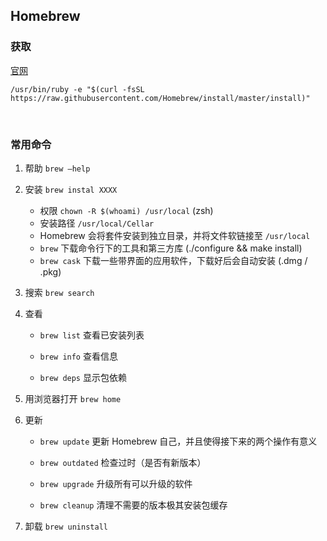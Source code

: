 ## Homebrew

### 获取

[官网](http://brew.sh)

`/usr/bin/ruby -e "$(curl -fsSL https://raw.githubusercontent.com/Homebrew/install/master/install)"`

<br>

### 常用命令

1. 帮助 `brew –help`

2. 安装 `brew instal XXXX`

    * 权限 `chown -R $(whoami) /usr/local` (zsh)
    * 安装路径 `/usr/local/Cellar`
    * Homebrew 会将套件安装到独立目录，并将文件软链接至 `/usr/local`
    * `brew` 下载命令行下的工具和第三方库 (./configure && make install)
    * `brew cask` 下载一些带界面的应用软件，下载好后会自动安装 (.dmg / .pkg)

3. 搜索 `brew search`

4. 查看

    * `brew list` 查看已安装列表
    
    * `brew info` 查看信息
    
    * `brew deps` 显示包依赖

5. 用浏览器打开 `brew home`

6. 更新

    * `brew update` 更新 Homebrew 自己，并且使得接下来的两个操作有意义
    
    * `brew outdated` 检查过时（是否有新版本）

    * `brew upgrade` 升级所有可以升级的软件
    
    * `brew cleanup` 清理不需要的版本极其安装包缓存

7. 卸载 `brew uninstall`

